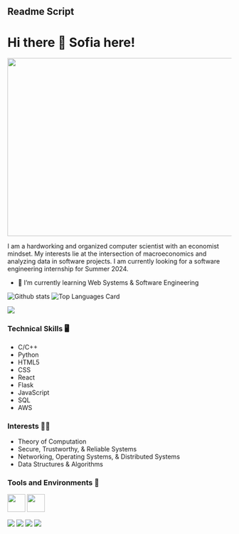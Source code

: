 
## Readme Script 


# Hi there 👋 Sofia here!

<p align="center">
  <img src="https://user-images.githubusercontent.com/28517335/102723167-55adaf00-432c-11eb-80cc-45f32ffd8e3a.jpeg" height="400px" width="1000px">
</p>
<p>
I am a hardworking and organized computer scientist with an economist mindset. My interests lie at the intersection of macroeconomics and analyzing data in software projects. I am currently looking for a software engineering internship for Summer 2024.
</p>

- 🌱 I’m currently learning Web Systems & Software Engineering


![Github stats](https://github-readme-stats.vercel.app/api?username=sofiavalb&theme=highcontrast&show_icons=true&count_private=true)
![Top Languages Card](https://github-readme-stats.vercel.app/api/top-langs/?username=sofiavalb&layout=compact)
<p>
<a href="https://www.linkedin.com/in/sofiavalb/">
<img src="https://img.shields.io/badge/LinkedIn-sofiavalb-blue">
</a>
</p>

### Technical Skills :desktop_computer: 
- C/C++
- Python
- HTML5
- CSS
- React
- Flask
- JavaScript
- SQL
- AWS


### Interests 👨‍💻
- Theory of Computation
- Secure, Trustworthy, & Reliable Systems
- Networking, Operating Systems, & Distributed Systems
- Data Structures & Algorithms


### Tools and Environments 🔧
<code><img height="40" src="https://raw.githubusercontent.com/shinokada/shinokada/master/assets/xcode.png"></code>
<code><img height="40" src="https://raw.githubusercontent.com/shinokada/shinokada/master/assets/visual-studio-code.png"></code>
<p>
<img src="https://img.shields.io/badge/OS-Windows-organge?logo=MacOS">
<img src="https://img.shields.io/badge/OS-Linux-organge?logo=Linux">
<img src="https://img.shields.io/badge/OS-Chrome-organge?logo=Chrome">
<img src="https://img.shields.io/badge/Editor-VSCode-green?logo=Visual%20Studio%20Code">
</a>
</p>
